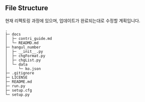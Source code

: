 ## File Structure

현재 리펙토링 과정에 있으며, 업데이트가 완료되는대로 수정할 계획입니다.

```
.
├─ docs
│  ├─ contri_guide.md
│  └─ READMD.md
├─ hangul_number
│  ├─ __init__.py
│  ├─ chgFormat.py
│  ├─ chgList.py
│  └─ data
│     └─ ko.json
├─ .gitignore
├─ LICENSE
├─ README.md
├─ run.py
├─ setup.cfg
└─ setup.py
```
